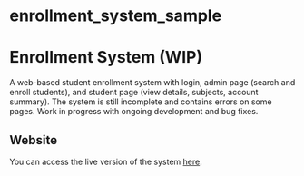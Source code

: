 # enrollment_system_sample
# Enrollment System (WIP)

A web-based student enrollment system with login, admin page (search and enroll students), and student page (view details, subjects, account summary). The system is still incomplete and contains errors on some pages. Work in progress with ongoing development and bug fixes.

## Website
You can access the live version of the system [here](https://your-website-url.com).

